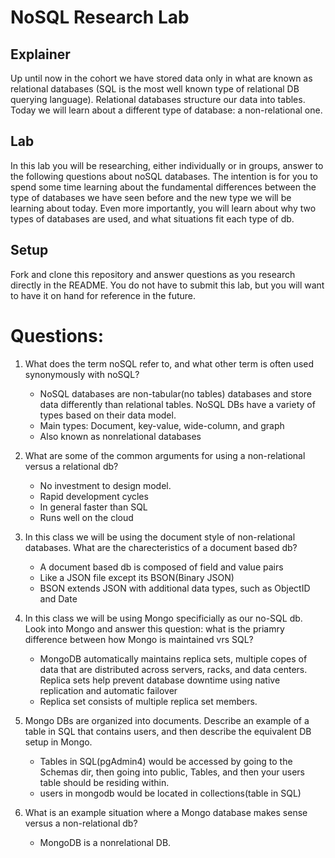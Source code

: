 # NoSQL Research Lab

## Explainer
Up until now in the cohort we have stored data only in what are known as relational databases (SQL is the most well known type of relational DB querying language). Relational databases structure our data into tables. Today we will learn about a different type of database: a non-relational one. 

## Lab

In this lab you will be researching, either individually or in groups, answer to the following questions about noSQL databases. The intention is for you to spend some time learning about the fundamental differences between the type of databases we have seen before and the new type we will be learning about today. Even more importantly, you will learn about why two types of databases are used, and what situations fit each type of db. 

## Setup

Fork and clone this repository and answer questions as you research directly in the README. You do not have to submit this lab, but you will want to have it on hand for reference in the future. 

# Questions:
1. What does the term noSQL refer to, and what other term is often used synonymously with noSQL?
    * NoSQL databases are non-tabular(no tables) databases and store data differently than relational tables. NoSQL DBs have a variety of types based on their data model.  
    * Main types: Document, key-value, wide-column, and graph
    * Also known as nonrelational databases  
2. What are some of the common arguments for using a non-relational versus a relational db?
    * No investment to design model.
    * Rapid development cycles
    * In general faster than SQL
    * Runs well on the cloud  
3. In this class we will be using the document style of non-relational databases. What are the charecteristics of a document based db?
    * A document based db is composed of field and value pairs
    * Like a JSON file except its BSON(Binary JSON)
    * BSON extends JSON with additional data types, such as ObjectID and Date

4. In this class we will be using Mongo specificially as our no-SQL db. Look into Mongo and answer this question: what is the priamry difference between how Mongo is maintained vrs SQL?  
    * MongoDB automatically maintains replica sets, multiple copes of data that are distributed across servers, racks, and data centers. Replica sets help prevent database downtime using native replication and automatic failover
    * Replica set consists of multiple replica set members.  
5. Mongo DBs are organized into documents. Describe an example of a table in SQL that contains users, and then describe the equivalent DB setup in Mongo. 
    * Tables in SQL(pgAdmin4) would be accessed by going to the Schemas dir, then going into public, Tables, and then your users table should be residing within.
    * users in mongodb would be located in collections(table in SQL)  

6. What is an example situation where a Mongo database makes sense versus a non-relational db?
    * MongoDB is a nonrelational DB.

